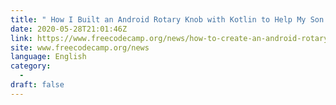 ```yaml
---
title: " How I Built an Android Rotary Knob with Kotlin to Help My Son Practice Piano "
date: 2020-05-28T21:01:46Z
link: https://www.freecodecamp.org/news/how-to-create-an-android-rotary-knob-using-kotlin/?utm_medium=RSS&utm_source=news.12bit.vn
site: www.freecodecamp.org/news
language: English
category:
  -   
draft: false
---
```

